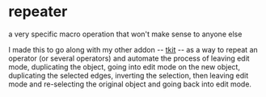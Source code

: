 # repeater
a very specific macro operation that won't make sense to anyone else

I made this to go along with my other addon -- [tkit](http://github.com/dustractor/tkit) -- as a way to repeat an operator (or several operators) and automate the process of leaving edit mode, duplicating the object, going into edit mode on the new object, duplicating the selected edges, inverting the selection, then leaving edit mode and re-selecting the original object and going back into edit mode.
